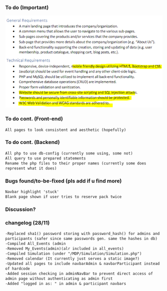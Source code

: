 ### To do (Important)
![alt text](https://github.com/kevinnivekkevin/ICT1004P2G6/blob/main/githubImages/Capture.PNG?raw=true)

### To do cont. (Front-end)
	All pages to look consistent and aesthetic (hopefully)
	
### To do cont. (Backend)
	All php to use db-config (currently some using, some not)
	All query to use prepared statements
	Rename the php files to their proper names (currently some does represent what it does)

### Bugs found/to-be-fixed (pls add if u find more)
	Navbar highlight 'stuck'
	Blank page shown if user tries to reserve pack twice

### Discussion?
	

### changelog (28/11)
	-Replaced sha1() password storing with password_hash() for admins and participants (safer since same passwords gen. same the hashes in db)
	-Compiled All_Events (admin
	-Removed My_Events(admin)(alr included in all_events)
	-Compiled Simulation (under "/MDP/Simulation/Simulation.php")
	-Removed calendar (It currently just serves a static image?)
	-Updated all pages to include navbarAdmin & navbarParticipant instead of hardcode
	-Added session checking in adminNavBar to prevent direct access of admin page without authenticating as admin first
	-Added "logged in as: " in admin & participant navbars
